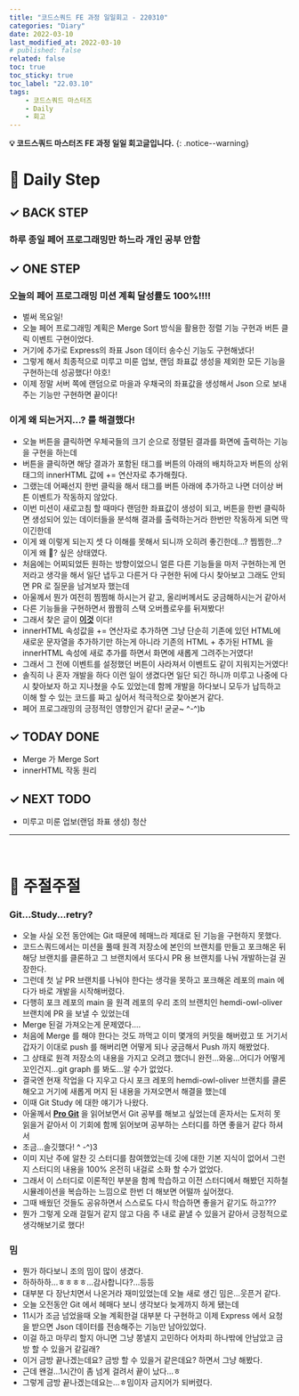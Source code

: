 ```yaml
---
title: "코드스쿼드 FE 과정 일일회고 - 220310"
categories: "Diary"
date: 2022-03-10
last_modified_at: 2022-03-10
# published: false
related: false
toc: true
toc_sticky: true
toc_label: "22.03.10"
tags:
    - 코드스쿼드 마스터즈
    - Daily
    - 회고
---
```

__💡 코드스쿼드 마스터즈 FE 과정 일일 회고글입니다.__
{: .notice--warning}

# __💭 Daily Step__
## __✓ BACK STEP__
### __하루 종일 페어 프로그래밍만 하느라 개인 공부 안함__

## __✓ ONE STEP__
### __오늘의 페어 프로그래밍 미션 계획 달성률도 100%!!!!__
- 벌써 목요일!
- 오늘 페어 프로그래밍 계획은 Merge Sort 방식을 활용한 정렬 기능 구현과 버튼 클릭 이벤트 구현이었다.
- 거기에 추가로 Express의 좌표 Json 데이터 송수신 기능도 구현해냈다!
- 그렇게 해서 최종적으로 미루고 미룬 업보, 랜덤 좌표값 생성을 제외한 모든 기능을 구현하는데 성공했다! 야호!
- 이제 정말 서버 쪽에 랜덤으로 마을과 우채국의 좌표값을 생성해서 Json 으로 보내주는 기능만 구현하면 끝이다!

### __이게 왜 되는거지...? 를 해결했다!__
- 오늘 버튼을 클릭하면 우체국들의 크기 순으로 정렬된 결과를 화면에 출력하는 기능을 구현을 하는데
- 버튼을 클릭하면 해당 결과가 포함된 태그를 버튼의 아래의 배치하고자 버튼의 상위 태그의 innerHTML 값에 += 연산자로 추가해줬다.
- 그랬는데 어째선지 한번 클릭을 해서 태그를 버튼 아래에 추가하고 나면 더이상 버튼 이벤트가 작동하지 않았다.
- 이번 미션이 새로고침 할 때마다 랜덤한 좌표값이 생성이 되고, 버튼을 한번 클릭하면 생성되어 있는 데이터들을 분석해 결과를 출력하는거라 한번만 작동하게 되면 딱이긴한데
- 이게 왜 이렇게 되는지 셋 다 이해를 못해서 되니까 오히려 좋긴한데...? 찜찜한...? 이게 왜 🐷? 싶은 상태였다.
- 처음에는 어찌되었든 원하는 방향이었으니 얼른 다른 기능들을 마저 구현하는게 먼저라고 생각을 해서 일단 냅두고 다른거 다 구현한 뒤에 다시 찾아보고 그래도 안되면 PR 로 질문을 남겨보자 했는데
- 아울께서 뭔가 여전히 찜찜해 하시는거 같고, 올리버께서도 궁금해하시는거 같아서
- 다른 기능들을 구현하면서 짬짬히 스택 오버플로우를 뒤져봤다!
- 그래서 찾은 글이 __[이것](https://stackoverflow.com/questions/5113105/manipulating-innerhtml-removes-the-event-handler-of-a-child-element)__ 이다!
- innerHTML 속성값을 += 연산자로 추가하면 그냥 단순히 기존에 있던 HTML에 새로운 문자열을 추가하기만 하는게 아니라 기존의 HTML + 추가된 HTML 을 innerHTML 속성에 새로 추가를 하면서 화면에 새롭게 그려주는거였다!
- 그래서 그 전에 이벤트를 설정했던 버튼이 사라져서 이벤트도 같이 지워지는거였다!
- 솔직히 나 혼자 개발을 하다 이런 일이 생겼다면 일단 되긴 하니까 미루고 나중에 다시 찾아보자 하고 지나쳤을 수도 있었는데 함께 개발을 하다보니 모두가 납득하고 이해 할 수 있는 코드를 짜고 싶어서 적극적으로 찾아본거 같다.
- 페어 프로그래밍의 긍정적인 영향인거 같다! 굳굳~ ^-^)b

## __✓ TODAY DONE__
- Merge 가 Merge Sort
- innerHTML 작동 원리

## __✓ NEXT TODO__
- 미루고 미룬 업보(랜덤 좌표 생성) 청산

---
<br>

# __💬 주절주절__
### __Git...Study...retry?__
- 오늘 사실 오전 동안에는 Git 때문에 헤매느라 제대로 된 기능을 구현하지 못했다.
- 코드스쿼드에서는 미션을 풀때 원격 저장소에 본인의 브랜치를 만들고 포크해온 뒤 해당 브랜치를 클론하고 그 브랜치에서 또다시 PR 용 브랜치를 나눠 개발하는걸 권장한다.
- 그런데 첫 날 PR 브랜치를 나눠야 한다는 생각을 못하고 포크해온 레포의 main 에다가 바로 개발을 시작해버렸다.
- 다행히 포크 레포의 main 을 원격 레포의 우리 조의 브랜치인 hemdi-owl-oliver 브랜치에 PR 을 보낼 수 있었는데
- Merge 된걸 가져오는게 문제였다....
- 처음에 Merge 를 해야 한다는 것도 까먹고 이미 몇개의 커밋을 해버렸고 또 거기서 갑자기 이대로 push 를 해버리면 어떻게 되나 궁금해서 Push 까지 해봤었다.
- 그 상태로 원격 저장소의 내용을 가지고 오려고 했더니 완전...와웅...어디가 어떻게 꼬인건지...git graph 를 봐도...알 수가 없었다.
- 결국엔 현재 작업을 다 지우고 다시 포크 레포의 hemdi-owl-oliver 브랜치를 클론해오고 거기에 새롭게 머지 된 내용을 가져오면서 해결을 했는데
- 이때 Git Study 에 대한 얘기가 나왔다.
- 아울께서 __[Pro Git](https://git-scm.com/book/ko/v2)__ 을 읽어보면서 Git 공부를 해보고 싶었는데 혼자서는 도저히 못 읽을거 같아서 이 기회에 함께 읽어보며 공부하는 스터디를 하면 좋을거 같다 하셔서
- 조금...솔깃했다! ^ -^)3
- 이미 지난 주에 알찬 깃 스터디를 참여했었는데 깃에 대한 기본 지식이 없어서 그런지 스터디의 내용을 100% 온전히 내걸로 소화 할 수가 없었다.
- 그래서 이 스터디로 이론적인 부분을 함께 학습하고 이전 스터디에서 해봤던 지하철 시뮬레이션을 복습하는 느낌으로 한번 더 해보면 어떨까 싶어졌다.
- 그때 배웠던 것들도 공유하면서 스스로도 다시 학습하면 좋을거 같기도 하고???
- 뭔가 그렇게 오래 걸릴거 같지 않고 다음 주 내로 끝낼 수 있을거 같아서 긍정적으로 생각해보기로 했다!

### __밈__
- 뭔가 하다보니 조의 밈이 많이 생겼다.
- 하하하하...ㅎㅎㅎㅎ...감사합니다?...등등
- 대부분 다 장난치면서 나온거라 재미있었는데 오늘 새로 생긴 밈은...웃픈거 같다.
- 오늘 오전동안 Git 에서 헤매다 보니 생각보다 늦게까지 하게 됐는데
- 11시가 조금 넘었을때 오늘 계획한걸 대부분 다 구현하고 이제 Express 에서 요청을 받으면 Json 데이터를 전송해주는 기능만 남아있었다.
- 이걸 하고 마무리 할지 아니면 그냥 쫑낼지 고민하다 어차피 하나밖에 안남았고 금방 할 수 있을거 같길래?
- 이거 금방 끝나겠는데요? 금방 할 수 있을거 같은데요? 하면서 그냥 해봤다.
- 근데 왠걸...1시간이 좀 넘게 걸려서 끝이 났다...ㅎ
- 그렇게 금방 끝나겠는데요는...ㅎ밈이자 금지어가 되버렸다.